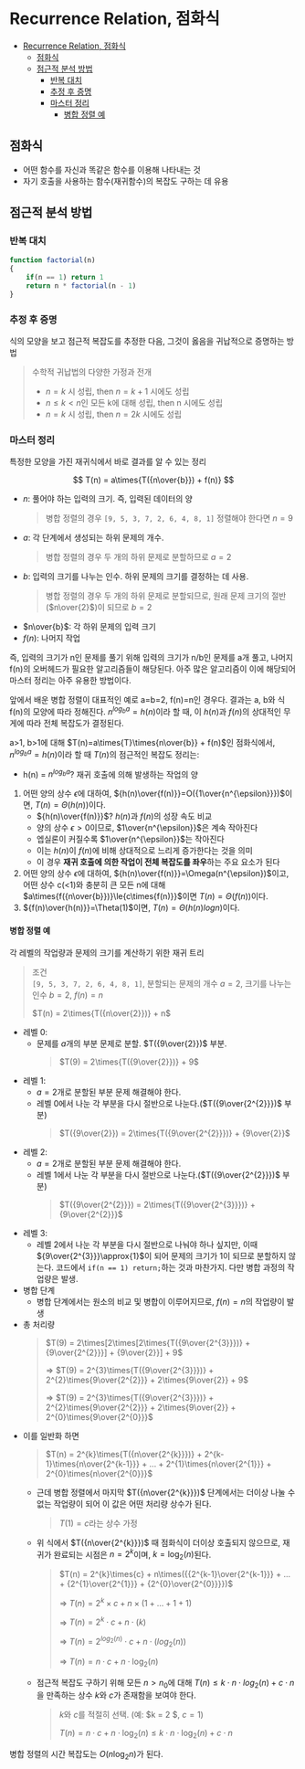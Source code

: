 # Recurrence Relation, 점화식

- [Recurrence Relation, 점화식](#recurrence-relation-점화식)
  - [점화식](#점화식)
  - [점근적 분석 방법](#점근적-분석-방법)
    - [반복 대치](#반복-대치)
    - [추정 후 증명](#추정-후-증명)
    - [마스터 정리](#마스터-정리)
      - [병합 정렬 예](#병합-정렬-예)

## 점화식

- 어떤 함수를 자신과 똑같은 함수를 이용해 나타내는 것
- 자기 호출을 사용하는 함수(재귀함수)의 복잡도 구하는 데 유용

## 점근적 분석 방법

### 반복 대치

```js
function factorial(n)
{
    if(n == 1) return 1
    return n * factorial(n - 1)
}
```

### 추정 후 증명

식의 모양을 보고 점근적 복잡도를 추정한 다음, 그것이 옳음을 귀납적으로 증명하는 방법

> 수학적 귀납법의 다양한 가정과 전개  
>
> - $n = k$ 시 성립, then $n = k + 1$ 시에도 성립
> - $n\leq{k}\lt{n}$인 모든 k에 대해 성립, then n 시에도 성립  
> - $n=k$ 시 성립, then $n=2k$ 시에도 성립  

### 마스터 정리

특정한 모양을 가진 재귀식에서 바로 결과를 알 수 있는 정리

$$
T(n) = a\times{T({n\over{b}}) + f(n)}
$$

- $n$: 풀어야 하는 입력의 크기. 즉, 입력된 데이터의 양
    > 병합 정렬의 경우 `[9, 5, 3, 7, 2, 6, 4, 8, 1]` 정렬해야 한다면 $n=9$
- $a$: 각 단계에서 생성되는 하위 문제의 개수.
    > 병합 정렬의 경우 두 개의 하위 문제로 분할하므로 $a=2$
- $b$: 입력의 크기를 나누는 인수. 하위 문제의 크기를 결정하는 데 사용.
    > 병합 정렬의 경우 두 개의 하위 문제로 분할되므로, 원래 문제 크기의 절반($n\over{2}$)이 되므로 $b=2$
- $n\over{b}$: 각 하위 문제의 입력 크기
- $f(n)$: 나머지 작업

즉, 입력의 크기가 n인 문제를 풀기 위해 입력의 크기가 n/b인 문제를 a개 풀고, 나머지 f(n)의 오버헤드가 필요한 알고리즘들이 해당된다. 아주 많은 알고리즘이 이에 해당되어 마스터 정리는 아주 유용한 방법이다.

앞에서 배운 병합 정렬이 대표적인 예로 a=b=2, f(n)=n인 경우다. 결과는 a, b와 식 f(n)의 모양에 따라 정해진다. $n^{log_{b}{a}}=h(n)$이라 할 때, 이 $h(n)$과 $f(n)$의 상대적인 무게에 따라 전체 복잡도가 결정된다.

a>1, b>1에 대해 $T(n)=a\times{T}\times{n\over{b}} + f(n)$인 점화식에서, $n^{log_{b}{a}}=h(n)$이라 할 때 $T(n)$의 점근적인 복잡도 정리는:

- h(n) = $n^{log_b{a}}$? 재귀 호출에 의해 발생하는 작업의 양

1. 어떤 양의 상수 $\epsilon$에 대하여, ${h(n)\over{f(n)}}=O({1\over{n^{\epsilon}}})$이면, $T(n)=\Theta(h(n))$이다.
    - ${h(n)\over{f(n)}}$? $h(n)$과 $f(n)$의 성장 속도 비교
    - 양의 상수 $\epsilon\gt0$이므로, $1\over{n^{\epsilon}}$은 계속 작아진다
    - 엡실론이 커질수록 $1\over{n^{\epsilon}}$는 작아진다
    - 이는 $h(n)$이 $f(n)$에 비해 상대적으로 느리게 증가한다는 것을 의미
    - 이 경우 **재귀 호출에 의한 작업이 전체 복잡도를 좌우**하는 주요 요소가 된다
2. 어떤 양의 상수 $\epsilon$에 대하여, ${h(n)\over{f(n)}}=\Omega(n^{\epsilon})$이고, 어떤 상수 c(<1)와 충분히 큰 모든 n에 대해 $a\times{f({n\over{b}})}\le{c\times{f(n)}}$이면 $T(n)=\Theta(f(n))$이다.
3. ${f(n)\over{h(n)}}=\Theta(1)$이면, $T(n)=\Theta(h(n)log{n})$이다.

#### 병합 정렬 예

각 레벨의 작업량과 문제의 크기를 계산하기 위한 재귀 트리

> 조건  
> `[9, 5, 3, 7, 2, 6, 4, 8, 1]`, 분할되는 문제의 개수 $a=2$, 크기를 나누는 인수 $b=2$, $f(n)=n$  
>
> $T(n) = 2\times{T({n\over{2}})} + n$

- 레벨 0:
  - 문제를 $a$개의 부분 문제로 분할. $T({9\over{2}})$ 부분.
    > $T(9) = 2\times{T({9\over{2}})} + 9$
- 레벨 1:
  - $a=2$개로 분할된 부분 문제 해결해야 한다.
  - 레벨 0에서 나눈 각 부분을 다시 절반으로 나눈다.($T({9\over{2^{2}}})$ 부분)
    > $T({9\over{2}}) = 2\times{T({9\over{2^{2}}})} + {9\over{2}}$
- 레벨 2:
  - $a=2$개로 분할된 부분 문제 해결해야 한다.
  - 레벨 1에서 나눈 각 부분을 다시 절반으로 나눈다.($T({9\over{2^{2}}})$ 부분)
    > $T({9\over{2^{2}}}) = 2\times{T({9\over{2^{3}}})} + {9\over{2^{2}}}$
- 레벨 3:
  - 레벨 2에서 나눈 각 부분을 다시 절반으로 나눠야 하나 싶지만, 이때 ${9\over{2^{3}}}\approx{1}$이 되어 문제의 크기가 1이 되므로 분할하지 않는다. 코드에서 `if(n == 1) return;`하는 것과 마찬가지. 다만 병합 과정의 작업량은 발생.
- 병합 단계
  - 병합 단계에서는 원소의 비교 및 병합이 이루어지므로, $f(n)=n$의 작업량이 발생
- 총 처리량
    > $T(9) = 2\times[2\times[2\times{T({9\over{2^{3}}})} + {9\over{2^{2}}}] + {9\over{2}}] + 9$  
    >
    > => $T(9) = 2^{3}\times{T({9\over{2^{3}}})} + 2^{2}\times{9\over{2^{2}}} + 2\times{9\over{2}} + 9$  
    >
    > => $T(9) = 2^{3}\times{T({9\over{2^{3}}})} + 2^{2}\times{9\over{2^{2}}} + 2\times{9\over{2}} + 2^{0}\times{9\over{2^{0}}}$  
- 이를 일반화 하면
    > $T(n) = 2^{k}\times{T({n\over{2^{k}}})} + 2^{k-1}\times{n\over{2^{k-1}}} + ... +  2^{1}\times{n\over{2^{1}}} + 2^{0}\times{n\over{2^{0}}}$
  - 근데 병합 정렬에서 마지막 $T({n\over{2^{k}}})$ 단계에서는 더이상 나눌 수 없는 작업량이 되어 이 값은 어떤 처리량 상수가 된다.
    > $T(1) = c$라는 상수 가정
  - 위 식에서 $T({n\over{2^{k}}})$ 때 점화식이 더이상 호출되지 않으므로, 재귀가 완료되는 시점은 $n={2^{k}}$이며, $k=\log_2(n)$된다.
    > $T(n) = 2^{k}\times{c} + n\times({{2^{k-1}\over{2^{k-1}}} + ... +  {2^{1}\over{2^{1}}} + {2^{0}\over{2^{0}}}})$  
    >
    > => $T(n) = 2^{k}\times{c} + n\times(1 + ... + 1 + 1)$  
    >
    > => $T(n) = 2^{k}\cdot{c} + n\cdot(k)$  
    >
    > => $T(n) = 2^{log_2(n)}\cdot{c} + n\cdot(log_2(n))$  
    >
    > => $T(n) = n \cdot c + n \cdot \log_2(n)$
  - 점근적 복잡도 구하기 위해 모든 $n > n_0$에 대해 $T(n) \le k \cdot n \cdot log_2(n) + c \cdot n$을 만족하는 상수 $k$와 $c$가 존재함을 보여야 한다.
    > $k$와 $c$를 적절히 선택. (예: $k = 2 $, $c = 1$)  
    >
    > $T(n) = n \cdot c + n \cdot \log_2(n) \le k \cdot n \cdot \log_2(n) + c \cdot n$

병합 정렬의 시간 복잡도는 $O(n \log_2 n)$가 된다.
